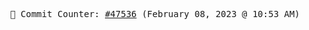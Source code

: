 <p align="center">
    <samp>
        📮 Commit Counter: <a href="https://github.com/Javascript-void0/Javascript-void0/commits/main">#47536</a> (February 08, 2023 @ 10:53 AM)
    </samp>
</p>